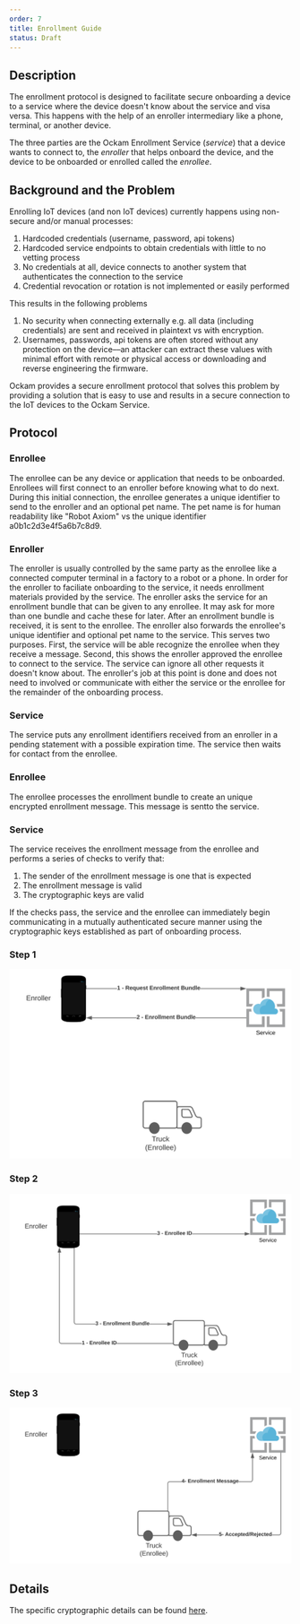 ```yaml
---
order: 7
title: Enrollment Guide
status: Draft
---
```



## Description

The enrollment protocol is designed to facilitate secure onboarding a device to a service where the device
doesn't know about the service and visa versa. This happens with the help of an enroller intermediary like a phone, terminal, or another device.

The three parties are the Ockam Enrollment Service (*service*) that a device wants to connect to, the *enroller* that helps onboard the device, and the device to be onboarded or enrolled called the *enrollee*.

## Background and the Problem

Enrolling IoT devices (and non IoT devices) currently happens using non-secure and/or manual processes:

1. Hardcoded credentials (username, password, api tokens)
2. Hardcoded service endpoints to obtain credentials with little to no vetting process
3. No credentials at all, device connects to another system that authenticates the connection to the service
1. Credential revocation or rotation is not implemented or easily performed

This results in the following problems

1. No security when connecting externally e.g. all data (including credentials) are sent and received in plaintext vs with encryption.
1. Usernames, passwords, api tokens are often stored without any protection on the device––an attacker can extract these values with minimal effort with remote or physical access or downloading and reverse engineering the firmware.

Ockam provides a secure enrollment protocol that solves this problem by providing a solution that is easy to use and results in a secure connection to the IoT devices to the Ockam Service.

## Protocol

### Enrollee

The enrollee can be any device or application that needs to be onboarded. Enrollees will first connect to an enroller before knowing what to do next. During this initial connection, the enrollee generates a unique identifier to send to the enroller and an optional pet name. The pet name is for human readability like "Robot Axiom" vs the unique identifier a0b1c2d3e4f5a6b7c8d9. 

### Enroller

The enroller is usually controlled by the same party as the enrollee like a connected computer terminal in a factory to a robot or a phone. In order for the enroller to faciliate onboarding to the service, it needs enrollment materials provided by the service. The enroller asks the service for an enrollment bundle that can be given to any enrollee. It may ask for more than one bundle and cache these for later. After an enrollment bundle is received, it is sent to the enrollee. The enroller also forwards the enrollee's unique identifier and optional pet name to the service. This serves two purposes. First, the service will be able recognize the enrollee when they receive a message. Second, this shows the enroller approved the enrollee to connect to the service. The service can ignore all other requests it doesn't know about. The enroller's job at this point is done and does not need to involved or communicate with either the service or the enrollee for the remainder of the onboarding process.


### Service

The service puts any enrollment identifiers received from an enroller in a pending statement with a possible expiration time. The service then waits for contact from the enrollee.

### Enrollee

The enrollee processes the enrollment bundle to create an unique encrypted enrollment message. This message is sentto the service.

### Service

The service receives the enrollment message from the enrollee and performs a series of checks to verify that:

1. The sender of the enrollment message is one that is expected
1. The enrollment message is valid
1. The cryptographic keys are valid

If the checks pass, the service and the enrollee can immediately begin communicating  in a mutually authenticated secure manner using the cryptographic keys established as part of onboarding process.

### Step 1
![Enrollment 2](enrollment2.svg)
### Step 2
![Enrollment 3](enrollment3.svg)
### Step 3
![Enrollment 4](enrollment4.svg)

## Details
The specific cryptographic details can be found [here](https://github.com/ockam-network/proposals/tree/ml/enrollment-key-agreement/design/0006-enrollment).
